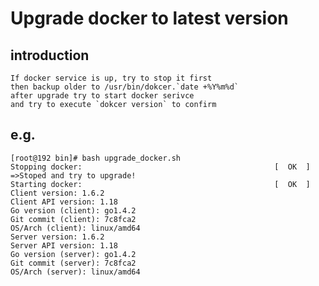 # Upgrade docker to latest version 

## introduction

    If docker service is up, try to stop it first 
    then backup older to /usr/bin/dokcer.`date +%Y%m%d`
    after upgrade try to start docker serivce 
    and try to execute `dokcer version` to confirm
  
  
## e.g.

    [root@192 bin]# bash upgrade_docker.sh
    Stopping docker:                                           [  OK  ]
    =>Stoped and try to upgrade!
    Starting docker:                                           [  OK  ]
    Client version: 1.6.2
    Client API version: 1.18
    Go version (client): go1.4.2
    Git commit (client): 7c8fca2
    OS/Arch (client): linux/amd64
    Server version: 1.6.2
    Server API version: 1.18
    Go version (server): go1.4.2
    Git commit (server): 7c8fca2
    OS/Arch (server): linux/amd64
